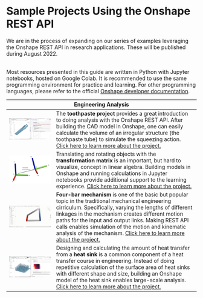 # Sample Projects Using the Onshape REST API
We are in the process of expanding on our series of examples leveraging the Onshape REST API in research applications. These will be published during August 2022. <br></br>

Most resources presented in this guide are written in Python with Jupyter notebooks, hosted on Google Colab. It is recommended to use the same programming environment for practice and learning. For other programming languages, please refer to the official [Onshape developer documentation](https://onshape-public.github.io).

<section class="section">
    <div class="container">
        <table>
            <thead>
                <tr>
                    <th colspan="2">Engineering Analysis</th>
                </tr>
            </thead>
            <tbody>
                <tr>
                    <td>
                        <a href="https://github.com/PTC-Education/PTC-API-Playground/blob/main/Toothpaste_Study.ipynb"><img src="../resources/api_toothpaste.png" width="100%" alt="" /></a>
                    </td>
                    <td>
                        The <b>toothpaste project</b> provides a great introduction to doing analysis with the Onshape REST API. After building the CAD model in Onshape, one can easily calculate the volume of an irregular structure (the toothpaste tube) to simulate the squeezing action. <a href='https://github.com/PTC-Education/PTC-API-Playground/blob/main/Toothpaste_Study.ipynb'>Click here to learn more about the project. </a>
                    </td>
                </tr>
                <tr>
                    <td>
                        <a href="https://github.com/PTC-Education/PTC-API-Playground/blob/main/Transformation_Matrices_Lesson_Plan.ipynb"><img src="../resources/api_transformation_matrix.png" width="100%" alt="" /></a>
                    </td>
                    <td>
                        Translating and rotating objects with the <b>transformation matrix</b> is an important, but hard to visualize, concept in linear algebra. Building models in Onshape and running calculations in Jupyter notebooks provide additional support to the learning experience. <a href='https://github.com/PTC-Education/PTC-API-Playground/blob/main/Transformation_Matrices_Lesson_Plan.ipynb'>Click here to learn more about the project. </a>
                    </td>
                </tr>
                <tr>
                    <td>
                        <a href="https://github.com/PTC-Education/Four-Bar-Mechanism"><img src="../resources/api_four_bar.gif" width="100%" alt="" /></a>
                    </td>
                    <td>
                        <b>Four-bar mechanism</b> is one of the basic but popular topic in the traditional mechanical engineering cirriculum. Specifically, varying the lengths of different linkages in the mechanism creates different motion paths for the input and output links. Making REST API calls enables simulation of the motion and kinematic analysis of the mechanism. <a href='https://github.com/PTC-Education/Four-Bar-Mechanism'>Click here to learn more about the project. </a>
                    </td>
                </tr>
                <tr>
                    <td>
                        <a href="https://github.com/PTC-Education/Heat-Sink-Design/blob/main/Heat_Sink_Demo.ipynb"><img src="../resources/api_heat_sink.png" width="100%" alt="" /></a>
                    </td>
                    <td>
                        Designing and calculating the amount of heat transfer from a <b>heat sink</b> is a common component of a heat transfer course in engineering. Instead of doing repetitive calculation of the surface area of heat sinks with different shape and size, building an Onshape model of the heat sink enables large-scale analysis. <a href='https://github.com/PTC-Education/Heat-Sink-Design/blob/main/Heat_Sink_Demo.ipynb'>Click here to learn more about the project. </a>
                    </td>
                </tr>
            </tbody>
        </table>
    </div>
</section>